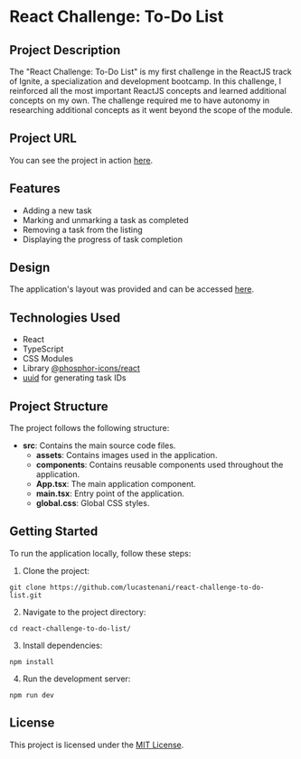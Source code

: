 # React Challenge: To-Do List

## Project Description

The "React Challenge: To-Do List" is my first challenge in the ReactJS track of Ignite, a specialization and development bootcamp. In this challenge, I reinforced all the most important ReactJS concepts and learned additional concepts on my own. The challenge required me to have autonomy in researching additional concepts as it went beyond the scope of the module.

## Project URL

You can see the project in action [here](https://lucastenani.github.io/react-challenge-to-do-list/).

## Features

- Adding a new task
- Marking and unmarking a task as completed
- Removing a task from the listing
- Displaying the progress of task completion

## Design

The application's layout was provided and can be accessed [here](https://www.figma.com/file/0n0zDN7zbzhRbaEO74Xesx/ToDo-List/duplicate).

## Technologies Used

- React
- TypeScript
- CSS Modules
- Library [@phosphor-icons/react](https://www.npmjs.com/package/@phosphor-icons/react)
- [uuid](https://www.npmjs.com/package/uuid) for generating task IDs

## Project Structure

The project follows the following structure:

- **src**: Contains the main source code files.
  - **assets**: Contains images used in the application.
  - **components**: Contains reusable components used throughout the application.
  - **App.tsx**: The main application component.
  - **main.tsx**: Entry point of the application.
  - **global.css**: Global CSS styles.

## Getting Started

To run the application locally, follow these steps:

1. Clone the project:

```
git clone https://github.com/lucastenani/react-challenge-to-do-list.git
```

2. Navigate to the project directory:

```
cd react-challenge-to-do-list/
```

3. Install dependencies:

```
npm install
```

4. Run the development server:

```
npm run dev
```

## License

This project is licensed under the [MIT License](LICENSE).
